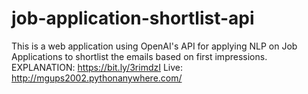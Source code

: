 # job-application-shortlist-api
This is a web application using OpenAI's API for applying NLP on Job Applications to shortlist the emails based on first impressions.
EXPLANATION: https://bit.ly/3rimdzI
Live: http://mgups2002.pythonanywhere.com/

